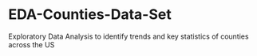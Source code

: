 # EDA-Counties-Data-Set
Exploratory Data Analysis to identify trends and key statistics of counties across the US
